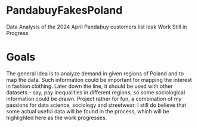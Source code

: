 # PandabuyFakesPoland
Data Analysis of the 2024 April Pandabuy customers list leak
Work Still in Progress

# Goals
The general idea is to analyze demand in given regions of Poland and to map the data. Such information could be important for mapping the interest in fashion clothing. Later down the line, it should be used with other datasets – say, pay inequalities in different regions, so some sociological information could be drawn. Project rather for fun, a combination of my passions for data science, sociology and streetwear. I still do believe that some actual useful data will be found in the process, which will be highlighted here as the work progresses.
